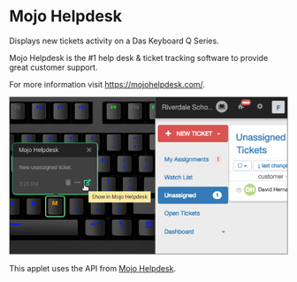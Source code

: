 # Mojo Helpdesk

Displays new tickets activity on a Das Keyboard Q Series.

Mojo Helpdesk is the #1 help desk & ticket tracking software to provide great customer support.

For more information visit <https://mojohelpdesk.com/>.

![Mojo Helpdesk on a Das Keyboard Q](assets/image.png "Mojo Helpdesk applet")

This applet uses the API from [Mojo Helpdesk](https://github.com/mojohelpdesk/mojohelpdesk-api-doc).
